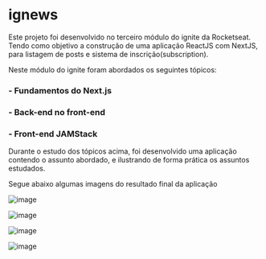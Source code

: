 # ignews

Este projeto foi desenvolvido no terceiro módulo do ignite da Rocketseat. Tendo como objetivo a construção de uma aplicação ReactJS com NextJS, para listagem de posts e sistema de inscrição(subscription).

Neste módulo do ignite foram abordados os seguintes tópicos:

### - Fundamentos do Next.js

### - Back-end no front-end

### - Front-end JAMStack

Durante o estudo dos tópicos acima, foi desenvolvido uma aplicação contendo o assunto abordado, e ilustrando de forma prática os assuntos estudados.

Segue abaixo algumas imagens do resultado final da aplicação

![image](https://user-images.githubusercontent.com/74268252/132103527-ab5192bc-a909-4634-9aaf-21259ebaf1dd.png)

![image](https://user-images.githubusercontent.com/74268252/132103539-67e2687e-e879-4072-9f9c-c3ca7298fca9.png)

![image](https://user-images.githubusercontent.com/74268252/132103566-fc29383e-f189-4b83-8bc0-4915bd5dbbcd.png)

![image](https://user-images.githubusercontent.com/74268252/132103557-9f123f05-f2e7-4a72-b765-fe0d6ae98572.png)
